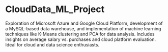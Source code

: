 # CloudData_ML_Project
Exploration of Microsoft Azure and Google Cloud Platform, development of a MySQL-based data warehouse, and implementation of machine learning techniques like K-Means clustering and PCA for data analysis. Includes insights on average salary vs. purchases and cloud platform evaluation. Ideal for cloud and data science enthusiasts.
